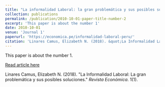 ```yaml
---
title: "La informalidad Laboral: la gran problemática y sus posibles soluciones"
collection: publications
permalink: /publication/2010-10-01-paper-title-number-2
excerpt: 'This paper is about the number 1'
date: 2010-10-01
venue: 'Journal 1'
paperurl: 'https://economica.pe/informalidad-laboral-peru/'
citation: 'Linares Camus, Elizabeth N. (2018). &quot;La Informalidad Laboral: La gran problemática y sus posibles soluciones.&quot; <i>Revista Económica</i>. 1(1).'
---
```

This paper is about the number 1.

[Read article here](https://economica.pe/informalidad-laboral-peru/)

Linares Camus, Elizabeth N. (2018). "La Informalidad Laboral: La gran problemática y sus posibles soluciones." <i>Revista Económica</i>. 1(1).